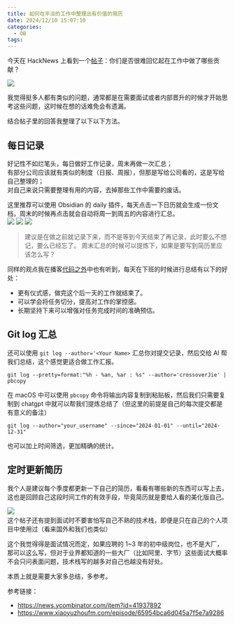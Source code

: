 ```yaml
---
title: 如何在平淡的工作中整理出有价值的简历
date: 2024/12/10 15:07:10
categories:
  - OB
tags:
---
```

今天在 HackNews 上看到一个[帖子](https://news.ycombinator.com/item?id=41937892)：你们是否很难回忆起在工作中做了哪些贡献？

![](https://s2.loli.net/2024/10/25/ItaHwFoWzG3ASZV.png)

我觉得挺多人都有类似的问题，通常都是在需要面试或者内部晋升的时候才开始思考这些问题，这时候在想的话难免会有遗漏。

结合帖子里的回答我整理了以下以下方法。

<!--more-->

## 每日记录

好记性不如烂笔头，每日做好工作记录，周末再做一次汇总；  
有部分公司应该就有类似的制度（日报、周报），但那是写给公司看的，这是写给自己整理的；  
对自己来说只需要整理有用的内容，去掉那些工作中需要的废话。

这里推荐可以使用 Obsidian 的 daily 插件，每天点击一下日历就会生成一份文档，周末的时候再点击就会自动将周一到周五的内容进行汇总。  
![](https://s2.loli.net/2024/10/25/vQVkq34zCsTMDZh.png)
![](https://s2.loli.net/2024/10/25/RvtwnAP4DQmbYWz.png)
![](https://s2.loli.net/2024/10/25/iCV5YKoyXOmxhsA.png)

> 建议是在做之前就记录下来，而不是等到今天结束了再记录，此时要么不想记，要么已经忘了。
> 周末汇总的时候可以提炼下，如果是要写到简历里应该怎么写？


同样的观点我在播客[代码之外](https://www.xiaoyuzhoufm.com/episode/65954bca6d045a7f5e7a9286)中也有听到，每天在下班的时候进行总结有以下的好处：
- 更有仪式感，做完这个后一天的工作就结束了。
- 可以学会将任务切分，提高对工作的掌控感。
- 长期坚持下来可以增强对任务完成时间的准确预估。


## Git log 汇总

还可以使用 `git log --author='<Your Name>` 汇总你对提交记录，然后交给 AI 帮我们总结，这个感觉更适合做工作汇报。

```shell
git log --pretty=format:"%h - %an, %ar : %s" --author='crossoverJie' | pbcopy
```
在 macOS 中可以使用 `pbcopy` 命令将输出内容复制到粘贴板，然后我们只需要复制到 chatgpt 中就可以帮我们提炼总结了（但这里的前提是自己的每次提交都是有意义的备注）

```shell
git log --author="your_username" --since="2024-01-01" --until="2024-12-31"
```
也可以加上时间筛选，更加精确的统计。

## 定时更新简历

我个人是建议每个季度都更新一下自己的简历，看看有哪些新的东西可以写上去，这也是回顾自己这段时间工作的有效手段，毕竟简历就是要给人看的美化版自己。

![](https://s2.loli.net/2024/10/25/BpqVocTehZbUFD6.png)
   
这个帖子还有提到面试时不要害怕写自己不熟的技术栈，即便是只在自己的个人项目中使用过（看来国外和我们也类似）

这个我觉得得是面试情况而定，如果应聘的 1~3 年的初中级岗位，也不是大厂，那可以这么写，但对于业界都知道的一些大厂（比如阿里、字节）这些面试大概率不会只问表面问题，技术栈写的越多对自己也越没有好处。

本质上就是需要大家多总结，多参考。

参考链接：
- https://news.ycombinator.com/item?id=41937892
- https://www.xiaoyuzhoufm.com/episode/65954bca6d045a7f5e7a9286
